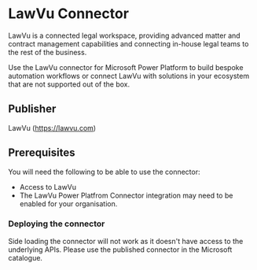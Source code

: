 ﻿# LawVu Connector
LawVu is a connected legal workspace, providing advanced matter and contract management capabilities and connecting in-house legal teams to the rest of the business.

Use the LawVu connector for Microsoft Power Platform to build bespoke automation workflows or connect LawVu with solutions in your ecosystem that are not supported out of the box.

## Publisher
LawVu (https://lawvu.com)

## Prerequisites
You will need the following to be able to use the connector: 
- Access to LawVu
- The LawVu Power Platfrom Connector integration may need to be enabled for your organisation.

### Deploying the connector
Side loading the connector will not work as it doesn't have access to the underlying APIs. Please use the published connector in the Microsoft catalogue.